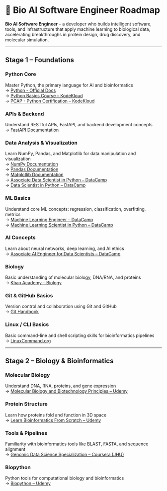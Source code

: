# 🧬 Bio AI Software Engineer Roadmap

**Bio AI Software Engineer** – a developer who builds intelligent software, tools, and infrastructure that apply machine learning to biological data, accelerating breakthroughs in protein design, drug discovery, and molecular simulation.

---

## Stage 1 – Foundations

### Python Core
Master Python, the primary language for AI and bioinformatics  
→ [Python - Official Docs](https://docs.python.org/3/)  
→ [Python Basics Course – KodeKloud](https://kodekloud.com/p/python-basics-course)  
→ [PCAP - Python Certification – KodeKloud](https://kodekloud.com/learning-path/python-certification)

### APIs & Backend
Understand RESTful APIs, FastAPI, and backend development concepts  
→ [FastAPI Documentation](https://fastapi.tiangolo.com/)

### Data Analysis & Visualization
Learn NumPy, Pandas, and Matplotlib for data manipulation and visualization  
→ [NumPy Documentation](https://numpy.org/doc/)  
→ [Pandas Documentation](https://pandas.pydata.org/docs/)  
→ [Matplotlib Documentation](https://matplotlib.org/stable/contents.html)  
→ [Associate Data Scientist in Python – DataCamp](https://www.datacamp.com/career-tracks/associate-data-scientist-in-python)  
→ [Data Scientist in Python – DataCamp](https://www.datacamp.com/tracks/data-scientist-with-python)

### ML Basics
Understand core ML concepts: regression, classification, overfitting, metrics  
→ [Machine Learning Engineer – DataCamp](https://www.datacamp.com/tracks/machine-learning-engineer-with-python)  
→ [Machine Learning Scientist in Python – DataCamp](https://www.datacamp.com/tracks/machine-learning-scientist-with-python)

### AI Concepts
Learn about neural networks, deep learning, and AI ethics  
→ [Associate AI Engineer for Data Scientists – DataCamp](https://www.datacamp.com/tracks/associate-ai-engineer-for-data-scientists)

### Biology
Basic understanding of molecular biology, DNA/RNA, and proteins  
→ [Khan Academy – Biology](https://www.khanacademy.org/science/biology)

### Git & GitHub Basics
Version control and collaboration using Git and GitHub  
→ [Git Handbook](https://guides.github.com/introduction/git-handbook/)

### Linux / CLI Basics
Basic command-line and shell scripting skills for bioinformatics pipelines  
→ [LinuxCommand.org](http://linuxcommand.org/)

---

## Stage 2 – Biology & Bioinformatics

### Molecular Biology
Understand DNA, RNA, proteins, and gene expression  
→ [Molecular Biology and Biotechnology Principles – Udemy](https://www.udemy.com/course/molecular-biology-and-biotechnology-principles/)

### Protein Structure
Learn how proteins fold and function in 3D space  
→ [Learn Bioinformatics From Scratch – Udemy](https://www.udemy.com/course/learn-bioinformatics-from-scratch-theory-practical/)

### Tools & Pipelines
Familiarity with bioinformatics tools like BLAST, FASTA, and sequence alignment  
→ [Genomic Data Science Specialization – Coursera (JHU)](https://www.coursera.org/specializations/genomic-data-science)

### Biopython
Python tools for computational biology and bioinformatics  
→ [Biopython – Udemy](https://www.udemy.com/course/biopython/)

